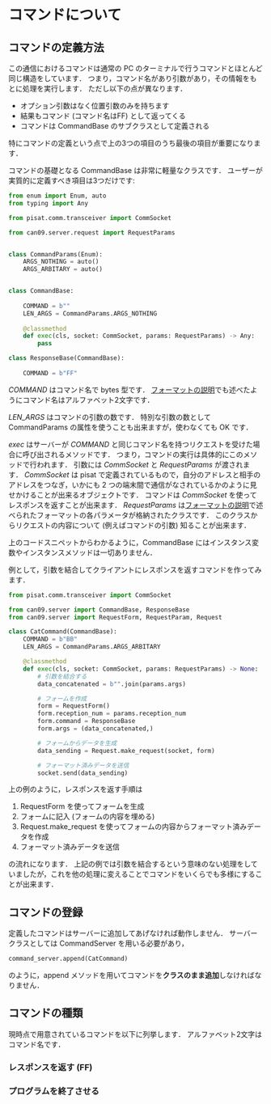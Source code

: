 # コマンドについて

## コマンドの定義方法

この通信におけるコマンドは通常の PC のターミナルで行うコマンドとほとんど同じ構造をしています．
つまり，コマンド名があり引数があり，その情報をもとに処理を実行します．
ただし以下の点が異なります．

- オプション引数はなく位置引数のみを持ちます
- 結果もコマンド (コマンド名はFF) として返ってくる
- コマンドは CommandBase のサブクラスとして定義される

特にコマンドの定義という点で上の3つの項目のうち最後の項目が重要になります．

コマンドの基礎となる CommandBase は非常に軽量なクラスです．
ユーザーが実質的に定義すべき項目は3つだけです:

```python
from enum import Enum, auto
from typing import Any

from pisat.comm.transceiver import CommSocket

from can09.server.request import RequestParams


class CommandParams(Enum):
    ARGS_NOTHING = auto()
    ARGS_ARBITARY = auto()


class CommandBase:
    
    COMMAND = b""
    LEN_ARGS = CommandParams.ARGS_NOTHING
    
    @classmethod
    def exec(cls, socket: CommSocket, params: RequestParams) -> Any:
        pass

class ResponseBase(CommandBase):
    
    COMMAND = b"FF"

```

*COMMAND* はコマンド名で bytes 型です．
[フォーマットの説明](./format.md)でも述べたようにコマンド名はアルファベット2文字です．

*LEN_ARGS* はコマンドの引数の数です．
特別な引数の数として CommandParams の属性を使うことも出来ますが，使わなくても OK です．

*exec* はサーバーが *COMMAND* と同じコマンド名を持つリクエストを受けた場合に呼び出されるメソッドです．
つまり，コマンドの実行は具体的にこのメソッドで行われます．
引数には *CommSocket* と *RequestParams* が渡されます．
*CommSocket* は pisat で定義されているもので，自分のアドレスと相手のアドレスをつなぎ，いかにも 2 つの端末間で通信がなされているかのように見せかけることが出来るオブジェクトです．
コマンドは *CommSocket* を使ってレスポンスを返すことが出来ます．
*RequestParams* は[フォーマットの説明](./format.md)で述べられたフォーマットの各パラメータが格納されたクラスです．
このクラスからリクエストの内容について (例えばコマンドの引数) 知ることが出来ます．

上のコードスニペットからわかるように，CommandBase にはインスタンス変数やインスタンスメソッドは一切ありません．

例として，引数を結合してクライアントにレスポンスを返すコマンドを作ってみます．

```python
from pisat.comm.transceiver import CommSocket

from can09.server import CommandBase, ResponseBase
from can09.server import RequestForm, RequestParam, Request

class CatCommand(CommandBase):
    COMMAND = b"BB"
    LEN_ARGS = CommandParams.ARGS_ARBITARY

    @classmethod
    def exec(cls, socket: CommSocket, params: RequestParams) -> None:
        # 引数を結合する
        data_concatenated = b"".join(params.args)

        # フォームを作成
        form = RequestForm()
        form.reception_num = params.reception_num
        form.command = ResponseBase
        form.args = (data_concatenated,)

        # フォームからデータを生成
        data_sending = Request.make_request(socket, form)

        # フォーマット済みデータを送信
        socket.send(data_sending)
```

上の例のように，レスポンスを返す手順は

1. RequestForm を使ってフォームを生成
2. フォームに記入 (フォームの内容を埋める)
3. Request.make_request を使ってフォームの内容からフォーマット済みデータを作成
4. フォーマット済みデータを送信

の流れになります．
上記の例では引数を結合するという意味のない処理をしていましたが，これを他の処理に変えることでコマンドをいくらでも多様にすることが出来ます．


## コマンドの登録

定義したコマンドはサーバーに追加してあげなければ動作しません．
サーバークラスとしては CommandServer を用いる必要があり，

```python
command_server.append(CatCommand)
```

のように，append メソッドを用いてコマンドを**クラスのまま追加**しなければなりません．


## コマンドの種類

現時点で用意されているコマンドを以下に列挙します．
アルファベット2文字はコマンド名です．

### レスポンスを返す (FF)

### プログラムを終了させる

